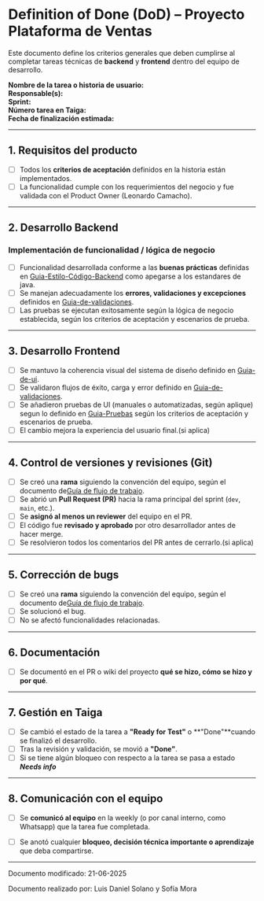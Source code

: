 # Definition of Done (DoD) – Proyecto Plataforma de Ventas

Este documento define los criterios generales que deben cumplirse al completar tareas técnicas de **backend** y **frontend** dentro del equipo de desarrollo.


**Nombre de la tarea o historia de usuario:**  
**Responsable(s):**  
**Sprint:**  
**Número tarea en Taiga:**  
**Fecha de finalización estimada:**  

---

## 1. Requisitos del producto

- [ ] Todos los **criterios de aceptación** definidos en la historia están implementados.
- [ ] La funcionalidad cumple con los requerimientos del negocio y fue validada con el Product Owner (Leonardo Camacho).

---

## 2. Desarrollo Backend

### Implementación de funcionalidad / lógica de negocio

- [ ] Funcionalidad desarrollada conforme a las **buenas prácticas** definidas en [Guia-Estilo-Código-Backend](Guía-Estilo-Código-Backend.md) como apegarse a los estandares de java.
- [ ] Se manejan adecuadamente los **errores, validaciones y excepciones** definidos en [Guia-de-validaciones](Guia-de-validaciones.md).
- [ ] Las pruebas se ejecutan exitosamente según la lógica de negocio establecida, según los criterios de aceptación y escenarios de prueba.

---

## 3. Desarrollo Frontend

- [ ] Se mantuvo la coherencia visual del sistema de diseño definido en [Guia-de-ui](Guia-de-ui.md).
- [ ] Se validaron flujos de éxito, carga y error definido en [Guia-de-validaciones](Guia-de-validaciones.md).
- [ ] Se añadieron pruebas de UI (manuales o automatizadas, según aplique) segun lo definido en [Guia-Pruebas](Guia-Pruebas.md) según los criterios de aceptación y escenarios de prueba.
- [ ] El cambio mejora la experiencia del usuario final.(si aplica)

---

## 4. Control de versiones y revisiones (Git)

- [ ] Se creó una **rama** siguiendo la convención del equipo, según el documento de[Guía de flujo de trabajo](guia-flujo-trabajo.md).
- [ ] Se abrió un **Pull Request (PR)** hacia la rama principal del sprint (`dev`, `main`, etc.).
- [ ] Se **asignó al menos un reviewer** del equipo en el PR.
- [ ] El código fue **revisado y aprobado** por otro desarrollador antes de hacer merge.
- [ ] Se resolvieron todos los comentarios del PR antes de cerrarlo.(si aplica)

---
## 5. Corrección de bugs

- [ ] Se creó una **rama** siguiendo la convención del equipo, según el documento de[Guía de flujo de trabajo](guia-flujo-trabajo.md).
- [ ] Se solucionó el bug.
- [ ] No se afectó funcionalidades relacionadas.

---

## 6. Documentación

- [ ] Se documentó en el PR o wiki del proyecto **qué se hizo, cómo se hizo y por qué**.

---

## 7. Gestión en Taiga

- [ ] Se cambió el estado de la tarea a **"Ready for Test"** o **"Done"**cuando se finalizó el desarrollo.
- [ ] Tras la revisión y validación, se movió a **"Done"**.
- [ ] Si se tiene algún bloqueo con respecto a la tarea se pasa a estado ***Needs info***

---

## 8. Comunicación con el equipo

- [ ] Se **comunicó al equipo** en la weekly (o por canal interno, como Whatsapp) que la tarea fue completada.
- [ ] Se anotó cualquier **bloqueo, decisión técnica importante o aprendizaje** que deba compartirse.


--- 

Documento modificado: 21-06-2025

Documento realizado por: Luis Daniel Solano y Sofía Mora
